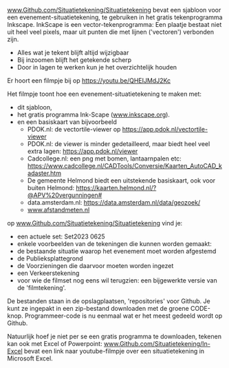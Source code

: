 www.Github.com/Situatietekening/Situatietekening 
 bevat een sjabloon voor een evenement-situatietekening, te gebruiken in het gratis tekenprogramma Inkscape.
 InkScape is een vector-tekenprogramma: Een plaatje bestaat niet uit heel veel pixels, maar uit punten die met lijnen ('vectoren') verbonden zijn.

+  Alles wat je tekent blijft altijd wijzigbaar
+  Bij inzoomen blijft het getekende scherp
+  Door in lagen te werken kun je het overzichtelijk houden


Er hoort een filmpje bij op https://youtu.be/QHEIJMdJ2Kc

Het filmpje toont hoe een evenement-situatietekening te maken met:
- dit sjabloon,
- het gratis programma Ink-Scape (www.inkscape.org).
- en een basiskaart van bijvoorbeeld
    - PDOK.nl: de vectortile-viewer op https://app.pdok.nl/vectortile-viewer
    - PDOK.nl: de viewer is minder gedetailleerd, maar biedt heel veel extra lagen: https://app.pdok.nl/viewer
    - Cadcollege.nl: een png met bomen, lantaarnpalen etc: https://www.cadcollege.nl/CADTools/Conversie/Kaarten_AutoCAD_kadaster.htm
    - De gemeente Helmond biedt een uitstekende basiskaart, ook voor buiten Helmond: https://kaarten.helmond.nl/?@APV%20vergunningen#
    - data.amsterdam.nl: https://data.amsterdam.nl/data/geozoek/
    - www.afstandmeten.nl

op www.Github.com/Situatietekening/Situatietekening  vind je:
- een actuele set: Set2023 0625
- enkele voorbeelden van de tekeningen die kunnen worden gemaakt:
- de bestaande situatie waarop het evenement moet worden afgestemd
- de Publieksplattegrond
- de Voorzieningen die daarvoor moeten worden ingezet
- een Verkeerstekening
- voor wie de filmset nog eens wil terugzien: een bijgewerkte versie van de 'filmtekening'.

De bestanden staan in de opslagplaatsen, 'repositories' voor Github. Je kunt ze ingepakt in een zip-bestand downloaden met de groene CODE-knop. 
Programmeer-code is nu eenmaal wat er het meest gedeeld wordt op Github. 


Natuurlijk hoef je niet per se een gratis programma te downloaden, tekenen kan ook met Excel of Powerpoint:
www.Github.com/Situatietekening/In-Excel bevat een link naar youtube-filmpje over een situatietekening in Microsoft Excel.

